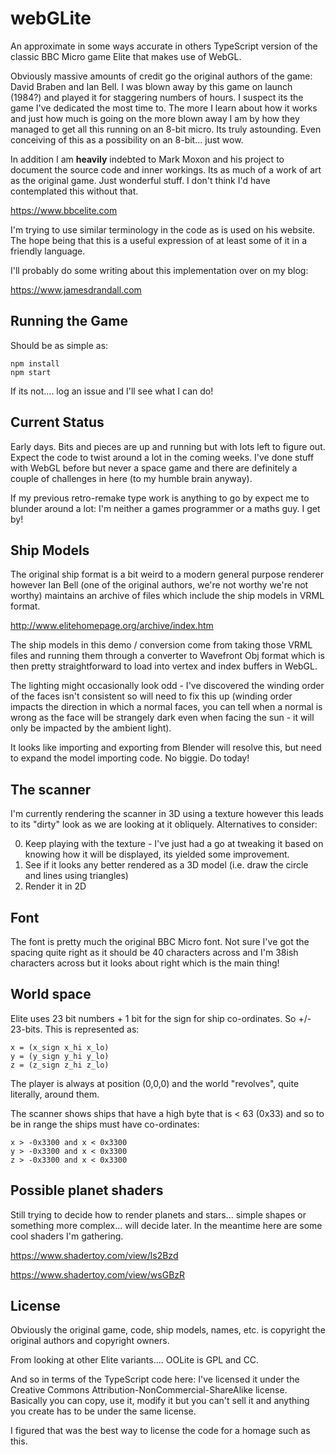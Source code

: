 # webGLite

An approximate in some ways accurate in others TypeScript version of the classic BBC Micro game Elite that makes use of WebGL.

Obviously massive amounts of credit go the original authors of the game: David Braben and Ian Bell. I was blown away by this game on launch (1984?) and played it for staggering numbers of hours. I suspect its the game I've dedicated the most time to. The more I learn about how it works and just how much is going on the more blown away I am by how they managed to get all this running on an 8-bit micro. Its truly astounding. Even conceiving of this as a possibility on an 8-bit... just wow. 

In addition I am **heavily** indebted to Mark Moxon and his project to document the source code and inner workings. Its as much of a work of art as the original game. Just wonderful stuff. I don't think I'd have contemplated this without that.

https://www.bbcelite.com

I'm trying to use similar terminology in the code as is used on his website. The hope being that this is a useful expression of at least some of it in a friendly language.

I'll probably do some writing about this implementation over on my blog:

https://www.jamesdrandall.com

## Running the Game

Should be as simple as:

    npm install
    npm start

If its not.... log an issue and I'll see what I can do!

## Current Status

Early days. Bits and pieces are up and running but with lots left to figure out. Expect the code to twist around a lot in the coming weeks. I've done stuff with WebGL before but never a space game and there are definitely a couple of challenges in here (to my humble brain anyway).

If my previous retro-remake type work is anything to go by expect me to blunder around a lot: I'm neither a games programmer or a maths guy. I get by!

## Ship Models

The original ship format is a bit weird to a modern general purpose renderer however Ian Bell (one of the original authors, we're not worthy we're not worthy) maintains an archive of files which include the ship models in VRML format.

http://www.elitehomepage.org/archive/index.htm

The ship models in this demo / conversion come from taking those VRML files and running them through a converter to Wavefront Obj format which is then pretty straightforward to load into vertex and index buffers in WebGL.

The lighting might occasionally look odd - I've discovered the winding order of the faces isn't consistent so will need to fix this up (winding order impacts the direction in which a normal faces, you can tell when a normal is wrong as the face will be strangely dark even when facing the sun - it will only be impacted by the ambient light).

It looks like importing and exporting from Blender will resolve this, but need to expand the model importing code. No biggie. Do today! 

## The scanner

I'm currently rendering the scanner in 3D using a texture however this leads to its "dirty" look as we are looking at it obliquely. Alternatives to consider:

0. Keep playing with the texture - I've just had a go at tweaking it based on knowing how it will be displayed, its yielded some improvement.
1. See if it looks any better rendered as a 3D model (i.e. draw the circle and lines using triangles)
2. Render it in 2D

## Font

The font is pretty much the original BBC Micro font. Not sure I've got the spacing quite right as it should be 40 characters across and I'm 38ish characters across but it looks about right which is the main thing!

## World space

Elite uses 23 bit numbers + 1 bit for the sign for ship co-ordinates. So +/- 23-bits. This is represented as:

    x = (x_sign x_hi x_lo)
    y = (y_sign y_hi y_lo)
    z = (z_sign z_hi z_lo)

The player is always at position (0,0,0) and the world "revolves", quite literally, around them.

The scanner shows ships that have a high byte that is < 63 (0x33) and so to be in range the ships must have co-ordinates:

    x > -0x3300 and x < 0x3300
    y > -0x3300 and x < 0x3300
    z > -0x3300 and x < 0x3300



## Possible planet shaders

Still trying to decide how to render planets and stars... simple shapes or something more complex... will decide later. In the meantime here are some cool shaders I'm gathering.

https://www.shadertoy.com/view/ls2Bzd

https://www.shadertoy.com/view/wsGBzR

## License

Obviously the original game, code, ship models, names, etc. is copyright the original authors and copyright owners.

From looking at other Elite variants.... OOLite is GPL and CC.

And so in terms of the TypeScript code here: I've licensed it under the Creative Commons Attribution-NonCommercial-ShareAlike license. Basically you can copy, use it, modify it but you can't sell it and anything you create has to be under the same license.

I figured that was the best way to license the code for a homage such as this.
